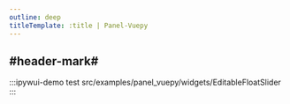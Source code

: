 ```yaml
---
outline: deep
titleTemplate: :title | Panel-Vuepy
---
```


## #header-mark#
:::ipywui-demo test
src/examples/panel_vuepy/widgets/EditableFloatSlider
::: 